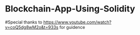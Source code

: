 # Blockchain-App-Using-Solidity

 #Special thanks to https://www.youtube.com/watch?v=coQ5dg8wM2o&t=933s for guidence
